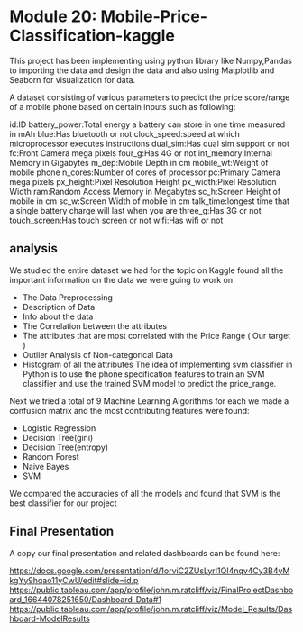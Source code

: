 <h1>Module 20: Mobile-Price-Classification-kaggle</h1>

This project has been implementing using python library like Numpy,Pandas to importing the data and design the data and also using Matplotlib and Seaborn for visualization for data.

A dataset consisting of various parameters to predict the price score/range of a mobile phone based on certain inputs such as following:

id:ID
battery_power:Total energy a battery can store in one time measured in mAh
blue:Has bluetooth or not
clock_speed:speed at which microprocessor executes instructions
dual_sim:Has dual sim support or not
fc:Front Camera mega pixels
four_g:Has 4G or not
int_memory:Internal Memory in Gigabytes
m_dep:Mobile Depth in cm
mobile_wt:Weight of mobile phone
n_cores:Number of cores of processor
pc:Primary Camera mega pixels
px_height:Pixel Resolution Height
px_width:Pixel Resolution Width
ram:Random Access Memory in Megabytes
sc_h:Screen Height of mobile in cm
sc_w:Screen Width of mobile in cm
talk_time:longest time that a single battery charge will last when you are
three_g:Has 3G or not
touch_screen:Has touch screen or not
wifi:Has wifi or not

<h2>analysis</h2>

We studied the entire dataset we had for the topic on Kaggle found all the important information on the data we were going to work on
* The Data Preprocessing
* Description of Data
* Info about the data
* The Correlation between the attributes
* The attributes that are most correlated with the Price Range ( Our target )
* Outlier Analysis of Non-categorical Data
* Histogram of all the attributes
The idea of implementing svm classifier in Python is to use the phone specification features to train an SVM classifier and use the trained SVM model to predict the price_range.

Next we tried a total of 9 Machine Learning Algorithms for each we made a confusion matrix and the most contributing features were found:
* Logistic Regression
* Decision Tree(gini)
* Decision Tree(entropy)
* Random Forest
* Naive Bayes
* SVM

We compared the accuracies of all the models and found that SVM is the best classifier for our project

<h2>Final Presentation</h2>

A copy our final presentation and related dashboards can be found here:

https://docs.google.com/presentation/d/1orviC2ZUsLyrI1QI4nqv4Cy3B4yMkgYy9hqao11yCwU/edit#slide=id.p
https://public.tableau.com/app/profile/john.m.ratcliff/viz/FinalProjectDashboard_16644078251650/Dashboard-Data#1
https://public.tableau.com/app/profile/john.m.ratcliff/viz/Model_Results/Dashboard-ModelResults
